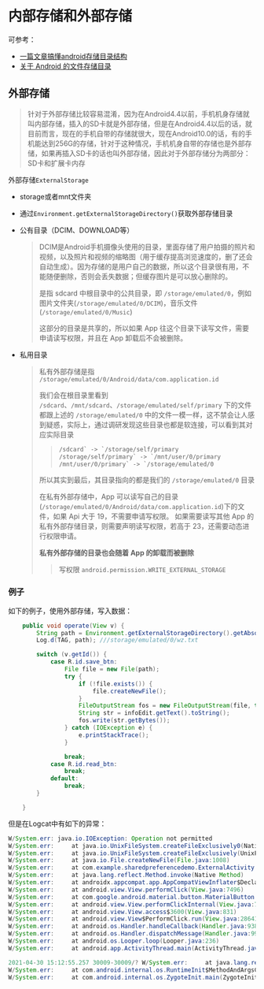 # 内部存储和外部存储

可参考：

+ [一篇文章搞懂android存储目录结构](https://juejin.cn/post/6844904013515718664)
+ [关于 Android 的文件存储目录](https://ppting.me/2020/04/12/2020_04_12_about_android_file_path/)



## 外部存储

> 针对于外部存储比较容易混淆，因为在Android4.4以前，手机机身存储就叫内部存储，插入的SD卡就是外部存储，但是在Android4.4以后的话，就目前而言，现在的手机自带的存储就很大，现在Android10.0的话，有的手机能达到256G的存储，针对于这种情况，手机机身自带的存储也是外部存储，如果再插入SD卡的话也叫外部存储，因此对于外部存储分为两部分：SD卡和扩展卡内存

外部存储`ExternalStorage`

+ storage或者mnt文件夹

+ 通过`Environment.getExternalStorageDirectory()`获取外部存储目录

+ 公有目录（DCIM、DOWNLOAD等）

  > DCIM是Android手机摄像头使用的目录，里面存储了用户拍摄的照片和视频，以及照片和视频的缩略图（用于缓存提高浏览速度的，删了还会自动生成）。因为存储的是用户自己的数据，所以这个目录很有用，不能随便删除，否则会丢失数据；但缓存图片是可以放心删除的。
  >
  > 是指 sdcard 中根目录中的公共目录，即 `/storage/emulated/0`，例如图片文件夹(`/storage/emulated/0/DCIM`)，音乐文件(`/storage/emulated/0/Music`)
  >
  > 这部分的目录是共享的，所以如果 App 往这个目录下读写文件，需要申请读写权限，并且在 App 卸载后不会被删除。

+ 私用目录

  > 私有外部存储是指 `/storage/emulated/0/Android/data/com.application.id`
  >
  > 我们会在根目录里看到 `/sdcard`、`/mnt/sdcard`、`/storage/emulated/self/primary` 下的文件都跟上述的 `/storage/emulated/0` 中的文件一模一样，这不禁会让人感到疑惑，实际上，通过调研发现这些目录也都是软连接，可以看到其对应实际目录
  >
  > > ```xml
  > > /sdcard` -> `/storage/self/primary
  > > /storage/self/primary` -> `/mnt/user/0/primary
  > > /mnt/user/0/primary` -> `/storage/emulated/0
  > > ```
  >
  > 所以其实到最后，其目录指向的都是我们的 `/storage/emulated/0` 目录
  >
  > 在私有外部存储中，App 可以读写自己的目录(`/storage/emulated/0/Android/data/com.application.id`)下的文件，如果 Api 大于 19，不需要申请写权限。
  > 如果需要读写其他 App 的私有外部存储目录，则需要声明读写权限，若高于 23，还需要动态进行权限申请。
  >
  > **私有外部存储的目录也会随着 App 的卸载而被删除**
  >
  > > 写权限 `android.permission.WRITE_EXTERNAL_STORAGE`



### 例子

如下的例子，使用外部存储，写入数据：

```java
    public void operate(View v) {
        String path = Environment.getExternalStorageDirectory().getAbsolutePath() + "/wz.txt";
        Log.d(TAG, path); ///storage/emulated/0/wz.txt

        switch (v.getId()) {
            case R.id.save_btn:
                File file = new File(path);
                try {
                    if (!file.exists()) {
                        file.createNewFile();
                    }
                    FileOutputStream fos = new FileOutputStream(file, true);
                    String str = infoEdit.getText().toString();
                    fos.write(str.getBytes());
                } catch (IOException e) {
                    e.printStackTrace();
                }

                break;
            case R.id.read_btn:
                break;
            default:
                break;
        }

    }
```

但是在Logcat中有如下的异常：

```java
W/System.err: java.io.IOException: Operation not permitted
W/System.err:     at java.io.UnixFileSystem.createFileExclusively0(Native Method)
W/System.err:     at java.io.UnixFileSystem.createFileExclusively(UnixFileSystem.java:317)
W/System.err:     at java.io.File.createNewFile(File.java:1008)
W/System.err:     at com.example.sharedpreferencedemo.ExternalActivity.operate(ExternalActi
W/System.err:     at java.lang.reflect.Method.invoke(Native Method)
W/System.err:     at androidx.appcompat.app.AppCompatViewInflater$DeclaredOnClickListener.o
W/System.err:     at android.view.View.performClick(View.java:7496)
W/System.err:     at com.google.android.material.button.MaterialButton.performClick(Materia
W/System.err:     at android.view.View.performClickInternal(View.java:7473)
W/System.err:     at android.view.View.access$3600(View.java:831)
W/System.err:     at android.view.View$PerformClick.run(View.java:28641)
W/System.err:     at android.os.Handler.handleCallback(Handler.java:938)
W/System.err:     at android.os.Handler.dispatchMessage(Handler.java:99)
W/System.err:     at android.os.Looper.loop(Looper.java:236)
W/System.err:     at android.app.ActivityThread.main(ActivityThread.java:7876)

2021-04-30 15:12:55.257 30009-30009/? W/System.err:     at java.lang.reflect.Method.invoke(Native Method)
W/System.err:     at com.android.internal.os.RuntimeInit$MethodAndArgsCaller.run(RuntimeIni
W/System.err:     at com.android.internal.os.ZygoteInit.main(ZygoteInit.java:967)
```

































